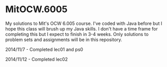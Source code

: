 MitOCW.6005
===========

My solutions to Mit's OCW 6.005 course. I've coded with Java before but I hope this class will brush up my Java skills. I don't have a time frame for completing this but I expect to finish in 3-4 weeks. Only solutions to problem sets and assignments will be in this repository.

2014/11/7 - Completed lec01 and ps0

2014/11/12 - Completed lec02
